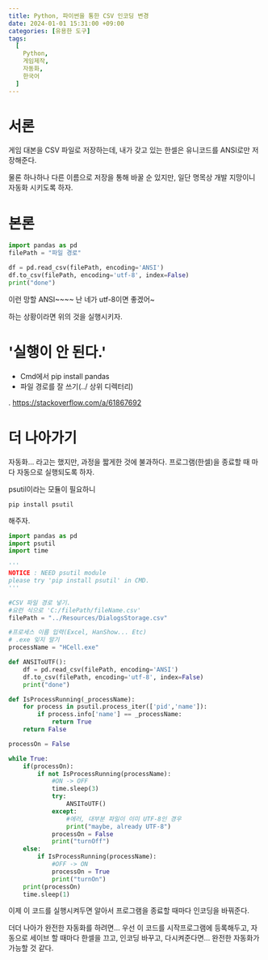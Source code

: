 ```yaml
---
title: Python, 파이썬을 통한 CSV 인코딩 변경
date: 2024-01-01 15:31:00 +09:00
categories: [유용한 도구]
tags:
  [
    Python,
    게임제작,
    자동화,
    한국어
  ]
---
```

# 서론
게임 대본을 CSV 파일로 저장하는데, 내가 갖고 있는 한셀은 유니코드를 ANSI로만 저장해준다.

물론 하나하나 다른 이름으로 저장을 통해 바꿀 순 있지만, 일단 명목상 개발 지망이니 자동화 시키도록 하자.

# 본론
```python
import pandas as pd
filePath = "파일 경로"

df = pd.read_csv(filePath, encoding='ANSI')
df.to_csv(filePath, encoding='utf-8', index=False)
print("done")
```

이런 망할 ANSI~~~~ 난 네가 utf-8이면 좋겠어~

하는 상황이라면 위의 것을 실행시키자.



# '실행이 안 된다.'
- Cmd에서 pip install pandas
- 파일 경로를 잘 쓰기(../ 상위 디렉터리)

.
https://stackoverflow.com/a/61867692


# 더 나아가기
자동화... 라고는 했지만, 과정을 짧게한 것에 불과하다. 프로그램(한셀)을 종료할 때 마다 자동으로 실행되도록 하자.

psutil이라는 모듈이 필요하니

```pip install psutil```

 해주자.

```python
import pandas as pd
import psutil
import time

'''
NOTICE : NEED psutil module
please try 'pip install psutil' in CMD.
'''

#CSV 파일 경로 넣기.
#요런 식으로 'C:/filePath/fileName.csv'
filePath = "../Resources/DialogsStorage.csv"

#프로세스 이름 입력(Excel, HanShow... Etc)
# .exe 잊지 말기
processName = "HCell.exe"

def ANSIToUTF():
    df = pd.read_csv(filePath, encoding='ANSI')
    df.to_csv(filePath, encoding='utf-8', index=False)
    print("done")

def IsProcessRunning(_processName):
    for process in psutil.process_iter(['pid','name']):
        if process.info['name'] == _processName:
            return True
    return False

processOn = False

while True:
    if(processOn):
        if not IsProcessRunning(processName):
            #ON -> OFF
            time.sleep(3)
            try:
                ANSIToUTF()
            except:
                #에러, 대부분 파일이 이미 UTF-8인 경우
                print("maybe, already UTF-8")
            processOn = False
            print("turnOff")
    else:
        if IsProcessRunning(processName):
            #OFF -> ON
            processOn = True
            print("turnOn")
    print(processOn)
    time.sleep(1)
```

이제 이 코드를 실행시켜두면 알아서 프로그램을 종료할 때마다 인코딩을 바꿔준다.

더더 나아가 완전한 자동화를 하려면... 우선 이 코드를 시작프로그램에 등록해두고, 자동으로 세이브 할 때마다 한셀을 끄고, 인코딩 바꾸고, 다시켜준다면... 완전한 자동화가 가능할 것 같다.